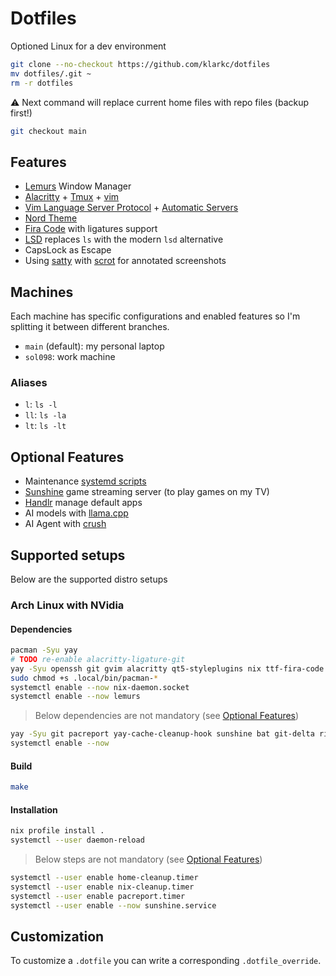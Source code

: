 # Dotfiles

Optioned Linux for a dev environment

```bash
git clone --no-checkout https://github.com/klarkc/dotfiles 
mv dotfiles/.git ~
rm -r dotfiles
```
⚠ Next command will replace current home files with repo files (backup first!)

```bash
git checkout main
```

## Features

- [Lemurs](https://github.com/coastalwhite/lemurs) Window Manager
- [Alacritty](https://github.com/alacritty/alacritty) + [Tmux](https://github.com/tmux/tmux) + [vim](https://github.com/vim/vim)
- [Vim Language Server Protocol](https://github.com/prabirshrestha/vim-lsp) + [Automatic Servers](https://github.com/mattn/vim-lsp-settings)
- [Nord Theme](https://www.nordtheme.com/)
- [Fira Code](https://github.com/tonsky/FiraCode) with ligatures support
- [LSD](https://github.com/Peltoche/lsd) replaces `ls` with the modern `lsd` alternative
- CapsLock as Escape
- Using [satty](https://github.com/gabm/Satty) with [scrot](https://github.com/resurrecting-open-source-projects/scrot) for annotated screenshots

## Machines

Each machine has specific configurations and enabled features so I'm splitting it between different branches.

- `main` (default): my personal laptop
- `sol098`: work machine

### Aliases

- `l`: `ls -l`
- `ll`: `ls -la`
- `lt`: `ls -lt`

## Optional Features

- Maintenance [systemd scripts](https://github.com/klarkc/dotfiles/tree/main/.config/systemd/user)
- [Sunshine](https://github.com/LizardByte/Sunshine) game streaming server (to play games on my TV)
- [Handlr](https://github.com/Anomalocaridid/handlr-regex) manage default apps
- AI models with [llama.cpp](https://github.com/ggml-org/llama.cpp)
- AI Agent with [crush](https://github.com/charmbracelet/crush)

## Supported setups

Below are the supported distro setups

### Arch Linux with NVidia

#### Dependencies

```bash
pacman -Syu yay
# TODO re-enable alacritty-ligature-git
yay -Syu openssh git gvim alacritty qt5-styleplugins nix ttf-fira-code noto-fonts-emoji lsd dconf-editor xfconf picom xorg-xmodmap notification-daemon lemurs haskell-language-server xmonad xmonad-contrib xorg-xsetroot feh the_silver_searcher satty acrot wget xorg-server taffybar blueman-applet dmenu
sudo chmod +s .local/bin/pacman-*
systemctl enable --now nix-daemon.socket
systemctl enable --now lemurs
```

> Below dependencies are not mandatory (see [Optional Features](#optional-features))

```bash
yay -Syu git pacreport yay-cache-cleanup-hook sunshine bat git-delta ripgrep handlr llama.cpp-cuda discord enpass-bin brave-bin crush
systemctl enable --now
```

#### Build

```bash
make
```

#### Installation

```bash
nix profile install .
systemctl --user daemon-reload
```

> Below steps are not mandatory (see [Optional Features](#optional-features))

```bash
systemctl --user enable home-cleanup.timer
systemctl --user enable nix-cleanup.timer
systemctl --user enable pacreport.timer
systemctl --user enable --now sunshine.service
```

## Customization

To customize a `.dotfile` you can write a corresponding `.dotfile_override`.
